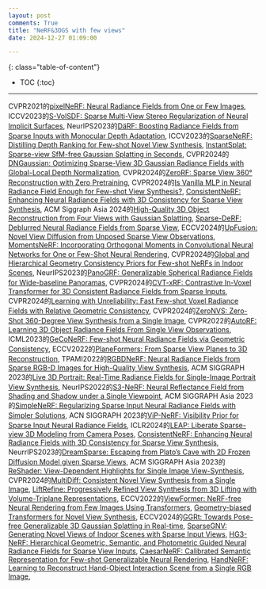 ```yaml
---
layout: post
comments: True
title: "NeRF&3DGS with few views"
date: 2024-12-27 01:09:00

---
```


<!--more-->

{: class="table-of-content"}
* TOC
{:toc}

---

CVPR2021的[pixelNeRF: Neural Radiance Fields from One or Few Images](https://alexyu.net/pixelnerf/), ICCV2023的[S-VolSDF: Sparse Multi-View Stereo Regularization of Neural Implicit Surfaces](https://hao-yu-wu.github.io/s-volsdf/), NeurIPS2023的[DäRF: Boosting Radiance Fields from Sparse Inputs with Monocular Depth Adaptation](https://github.com/cvlab-kaist/DaRF), ICCV2023的[SparseNeRF: Distilling Depth Ranking for Few-shot Novel View Synthesis](https://sparsenerf.github.io/), [InstantSplat: Sparse-view SfM-free Gaussian Splatting in Seconds](https://instantsplat.github.io/), CVPR2024的[DNGaussian: Optimizing Sparse-View 3D Gaussian Radiance Fields with Global-Local Depth Normalization](https://fictionarry.github.io/DNGaussian/), CVPR2024的[ZeroRF: Sparse View 360° Reconstruction with Zero Pretraining](https://sarahweiii.github.io/zerorf/), CVPR2024的[Is Vanilla MLP in Neural Radiance Field Enough for Few-shot View Synthesis?](https://openaccess.thecvf.com/content/CVPR2024/papers/Zhu_Is_Vanilla_MLP_in_Neural_Radiance_Field_Enough_for_Few-shot_CVPR_2024_paper.pdf), [ConsistentNeRF: Enhancing Neural Radiance Fields with 3D Consistency for Sparse View Synthesis](https://skhu101.github.io/ConsistentNeRF/), ACM Siggraph Asia 2024的[High-Quality 3D Object Reconstruction from Four Views with Gaussian Splatting](https://gaussianobject.github.io/), [Sparse-DeRF: Deblurred Neural Radiance Fields from Sparse View](https://dogyoonlee.github.io/sparsederf/), ECCV2024的[UpFusion: Novel View Diffusion from Unposed Sparse View Observations](https://upfusion3d.github.io/), [MomentsNeRF: Incorporating Orthogonal Moments in Convolutional Neural Networks for One or Few-Shot Neural Rendering](https://amughrabi.github.io/momentsnerf/), CVPR2024的[Global and Hierarchical Geometry Consistency Priors for Few-shot NeRFs in Indoor Scenes](https://github.com/XT5un/P2NeRF), NeurIPS2023的[PanoGRF: Generalizable Spherical Radiance Fields for Wide-baseline Panoramas](https://thucz.github.io/PanoGRF/), CVPR2024的[CVT-xRF: Contrastive In-Voxel Transformer for 3D Consistent Radiance Fields from Sparse Inputs](https://zhongyingji.github.io/CVT-xRF/), CVPR2024的[Learning with Unreliability: Fast Few-shot Voxel Radiance Fields with Relative Geometric Consistency](https://github.com/HKCLynn/ReVoRF), CVPR2024的[ZeroNVS: Zero-Shot 360-Degree View Synthesis from a Single Image](https://kylesargent.github.io/zeronvs/), CVPR2022的[AutoRF: Learning 3D Object Radiance Fields From Single View Observations](https://github.com/skyhehe123/AutoRF-pytorch), ICML2023的[GeCoNeRF: Few-shot Neural Radiance Fields via Geometric Consistency](https://cvlab-kaist.github.io/GeCoNeRF/), ECCV2022的[PlaneFormers: From Sparse View Planes to 3D Reconstruction](https://samiragarwala.github.io/PlaneFormers/), TPAMI2022的[RGBDNeRF: Neural Radiance Fields from Sparse RGB-D Images for High-Quality View Synthesis](http://geometrylearning.com/rgbdnerf/), ACM SIGGRAPH 2023的[Live 3D Portrait: Real-Time Radiance Fields for Single-Image Portrait View Synthesis](https://research.nvidia.com/labs/nxp/lp3d/), NeurIPS2022的[S3-NeRF: Neural Reflectance Field from Shading and Shadow under a Single Viewpoint](https://ywq.github.io/s3nerf/), ACM SIGGRAPH Asia 2023的[SimpleNeRF: Regularizing Sparse Input Neural Radiance Fields with Simpler Solutions](https://nagabhushansn95.github.io/publications/2023/SimpleNeRF.html), ACN SIGGRAPH 2023的[ViP-NeRF: Visibility Prior for Sparse Input Neural Radiance Fields](https://github.com/NagabhushanSN95/ViP-NeRF), ICLR2024的[LEAP: Liberate Sparse-view 3D Modeling
from Camera Poses](https://hwjiang1510.github.io/LEAP/), [ConsistentNeRF: Enhancing Neural Radiance Fields with 3D Consistency for Sparse View Synthesis](https://skhu101.github.io/ConsistentNeRF/), NeurrIPS2023的[DreamSparse: Escaping from Plato’s Cave with 2D Frozen Diffusion Model given Sparse Views](https://sites.google.com/view/dreamsparse-webpage), ACM SIGGRAPH Asia 2023的[ReShader: View-Dependent Highlights for Single Image View-Synthesis](https://github.com/avinashpaliwal/ReShader), CVPR2024的[MultiDiff: Consistent Novel View Synthesis from a Single Image](https://sirwyver.github.io/MultiDiff/), [LiftRefine: Progressively Refined View Synthesis from 3D Lifting with Volume-Triplane Representations](https://arxiv.org/pdf/2412.14464), ECCV2022的[ViewFormer: NeRF-free Neural Rendering from Few Images Using Transformers](https://jkulhanek.com/viewformer/), [Geometry-biased Transformers for Novel View Synthesis](https://mayankgrwl97.github.io/gbt/), ECCV2024的[GGRt: Towards Pose-free Generalizable 3D Gaussian Splatting in Real-time](https://3d-aigc.github.io/GGRt/), [SparseGNV: Generating Novel Views of Indoor Scenes with Sparse Input Views](https://github.com/xt4d/SparseGNV), [HG3-NeRF: Hierarchical Geometric, Semantic, and Photometric Guided Neural Radiance Fields for Sparse View Inputs](https://arxiv.org/pdf/2401.11711), [CaesarNeRF: Calibrated Semantic Representation for Few-shot Generalizable Neural Rendering](https://haidongz-usc.github.io/project/caesarnerf), [HandNeRF: Learning to Reconstruct Hand-Object Interaction Scene from a Single RGB Image](https://samsunglabs.github.io/HandNeRF-project-page/), []()
